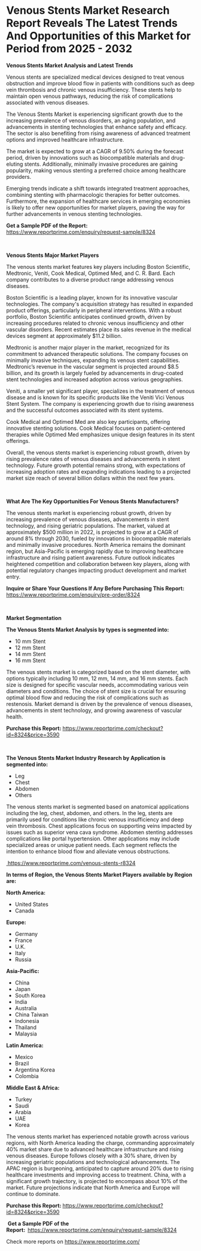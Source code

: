 <p><h1>Venous Stents Market Research Report Reveals The Latest Trends And Opportunities of this Market for Period from 2025 - 2032</h1></p><p><strong>Venous Stents Market Analysis and Latest Trends</strong></p>
<p><p>Venous stents are specialized medical devices designed to treat venous obstruction and improve blood flow in patients with conditions such as deep vein thrombosis and chronic venous insufficiency. These stents help to maintain open venous pathways, reducing the risk of complications associated with venous diseases. </p><p>The Venous Stents Market is experiencing significant growth due to the increasing prevalence of venous disorders, an aging population, and advancements in stenting technologies that enhance safety and efficacy. The sector is also benefiting from rising awareness of advanced treatment options and improved healthcare infrastructure. </p><p>The market is expected to grow at a CAGR of 9.50% during the forecast period, driven by innovations such as biocompatible materials and drug-eluting stents. Additionally, minimally invasive procedures are gaining popularity, making venous stenting a preferred choice among healthcare providers. </p><p>Emerging trends indicate a shift towards integrated treatment approaches, combining stenting with pharmacologic therapies for better outcomes. Furthermore, the expansion of healthcare services in emerging economies is likely to offer new opportunities for market players, paving the way for further advancements in venous stenting technologies.</p></p>
<p><strong>Get a Sample PDF of the Report:&nbsp;</strong> <a href="https://www.reportprime.com/enquiry/request-sample/8324?utm_campaign=3582&utm_medium=2&utm_source=Github&utm_content=ia&utm_term=19032025&utm_id=venous-stents">https://www.reportprime.com/enquiry/request-sample/8324</a></p>
<p>&nbsp;</p>
<p><strong>Venous Stents Major Market Players</strong></p>
<p><p>The venous stents market features key players including Boston Scientific, Medtronic, Veniti, Cook Medical, Optimed Med, and C. R. Bard. Each company contributes to a diverse product range addressing venous diseases.</p><p>Boston Scientific is a leading player, known for its innovative vascular technologies. The company's acquisition strategy has resulted in expanded product offerings, particularly in peripheral interventions. With a robust portfolio, Boston Scientific anticipates continued growth, driven by increasing procedures related to chronic venous insufficiency and other vascular disorders. Recent estimates place its sales revenue in the medical devices segment at approximately $11.2 billion.</p><p>Medtronic is another major player in the market, recognized for its commitment to advanced therapeutic solutions. The company focuses on minimally invasive techniques, expanding its venous stent capabilities. Medtronic’s revenue in the vascular segment is projected around $8.5 billion, and its growth is largely fueled by advancements in drug-coated stent technologies and increased adoption across various geographies.</p><p>Veniti, a smaller yet significant player, specializes in the treatment of venous disease and is known for its specific products like the Veniti Vici Venous Stent System. The company is experiencing growth due to rising awareness and the successful outcomes associated with its stent systems.</p><p>Cook Medical and Optimed Med are also key participants, offering innovative stenting solutions. Cook Medical focuses on patient-centered therapies while Optimed Med emphasizes unique design features in its stent offerings.</p><p>Overall, the venous stents market is experiencing robust growth, driven by rising prevalence rates of venous diseases and advancements in stent technology. Future growth potential remains strong, with expectations of increasing adoption rates and expanding indications leading to a projected market size reach of several billion dollars within the next few years.</p></p>
<p>&nbsp;</p>
<p><strong>What Are The Key Opportunities For Venous Stents Manufacturers?</strong></p>
<p><p>The venous stents market is experiencing robust growth, driven by increasing prevalence of venous diseases, advancements in stent technology, and rising geriatric populations. The market, valued at approximately $500 million in 2022, is projected to grow at a CAGR of around 8% through 2030, fueled by innovations in biocompatible materials and minimally invasive procedures. North America remains the dominant region, but Asia-Pacific is emerging rapidly due to improving healthcare infrastructure and rising patient awareness. Future outlook indicates heightened competition and collaboration between key players, along with potential regulatory changes impacting product development and market entry.</p></p>
<p><strong>Inquire or Share Your Questions If Any Before Purchasing This Report:</strong> <a href="https://www.reportprime.com/enquiry/pre-order/8324?utm_campaign=3582&utm_medium=2&utm_source=Github&utm_content=ia&utm_term=19032025&utm_id=venous-stents">https://www.reportprime.com/enquiry/pre-order/8324</a></p>
<p>&nbsp;</p>
<p><strong>Market Segmentation</strong></p>
<p><strong>The Venous Stents Market Analysis by types is segmented into:</strong></p>
<p><ul><li>10 mm Stent</li><li>12 mm Stent</li><li>14 mm Stent</li><li>16 mm Stent</li></ul></p>
<p><p>The venous stents market is categorized based on the stent diameter, with options typically including 10 mm, 12 mm, 14 mm, and 16 mm stents. Each size is designed for specific vascular needs, accommodating various vein diameters and conditions. The choice of stent size is crucial for ensuring optimal blood flow and reducing the risk of complications such as restenosis. Market demand is driven by the prevalence of venous diseases, advancements in stent technology, and growing awareness of vascular health.</p></p>
<p><strong>Purchase this Report:&nbsp;</strong><a href="https://www.reportprime.com/checkout?id=8324&price=3590&utm_campaign=3582&utm_medium=2&utm_source=Github&utm_content=ia&utm_term=19032025&utm_id=venous-stents">https://www.reportprime.com/checkout?id=8324&price=3590</a></p>
<p>&nbsp;</p>
<p><strong>The Venous Stents Market Industry Research by Application is segmented into:</strong></p>
<p><ul><li>Leg</li><li>Chest</li><li>Abdomen</li><li>Others</li></ul></p>
<p><p>The venous stents market is segmented based on anatomical applications including the leg, chest, abdomen, and others. In the leg, stents are primarily used for conditions like chronic venous insufficiency and deep vein thrombosis. Chest applications focus on supporting veins impacted by issues such as superior vena cava syndrome. Abdomen stenting addresses complications like portal hypertension. Other applications may include specialized areas or unique patient needs. Each segment reflects the intention to enhance blood flow and alleviate venous obstructions.</p></p>
<p><a href="https://www.reportprime.com/venous-stents-r8324?utm_campaign=3582&utm_medium=2&utm_source=Github&utm_content=ia&utm_term=19032025&utm_id=venous-stents">&nbsp;https://www.reportprime.com/venous-stents-r8324</a></p>
<p><strong>In terms of Region, the Venous Stents Market Players available by Region are:</strong></p>
<p>
    <p> <strong> North America: </strong>
        <ul>
            <li>United States</li>
            <li>Canada</li>
        </ul>
        </p> 
    <p> <strong> Europe: </strong>
        <ul>
            <li>Germany</li>
            <li>France</li>
            <li>U.K.</li>
            <li>Italy</li>
            <li>Russia</li>
        </ul>
        </p> 
    <p> <strong> Asia-Pacific: </strong>
        <ul>
            <li>China</li>
            <li>Japan</li>
            <li>South Korea</li>
            <li>India</li>
            <li>Australia</li>
            <li>China Taiwan</li>
            <li>Indonesia</li>
            <li>Thailand</li>
            <li>Malaysia</li>
        </ul>
        </p> 
    <p> <strong> Latin America: </strong>
        <ul>
            <li>Mexico</li>
            <li>Brazil</li>
            <li>Argentina Korea</li>
            <li>Colombia</li>
        </ul>
        </p> 
    <p> <strong> Middle East & Africa: </strong>
        <ul>
            <li>Turkey</li>
            <li>Saudi</li>
            <li>Arabia</li>
            <li>UAE</li>
            <li>Korea</li>
        </ul>
    </p>
    </p>
<p><p>The venous stents market has experienced notable growth across various regions, with North America leading the charge, commanding approximately 40% market share due to advanced healthcare infrastructure and rising venous diseases. Europe follows closely with a 30% share, driven by increasing geriatric populations and technological advancements. The APAC region is burgeoning, anticipated to capture around 20% due to rising healthcare investments and improving access to treatment. China, with a significant growth trajectory, is projected to encompass about 10% of the market. Future projections indicate that North America and Europe will continue to dominate.</p></p>
<p><strong>Purchase this Report: </strong><a href="https://www.reportprime.com/checkout?id=8324&price=3590&utm_campaign=3582&utm_medium=2&utm_source=Github&utm_content=ia&utm_term=19032025&utm_id=venous-stents">https://www.reportprime.com/checkout?id=8324&price=3590</a></p>
<p>&nbsp;<strong>Get a Sample PDF of the Report:&nbsp;&nbsp;</strong><a href="https://www.reportprime.com/enquiry/request-sample/8324?utm_campaign=3582&utm_medium=2&utm_source=Github&utm_content=ia&utm_term=19032025&utm_id=venous-stents">https://www.reportprime.com/enquiry/request-sample/8324</a></p>
<p><strong></strong></p>
<p>Check more reports on <a href="https://www.reportprime.com/?utm_campaign=3582&utm_medium=2&utm_source=Github&utm_content=ia&utm_term=19032025&utm_id=venous-stents">https://www.reportprime.com/</a></p>